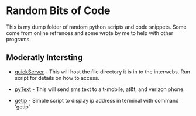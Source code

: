 Random Bits of Code
===================

This is my dump folder of random python scripts and code snippets.  Some come from online refrences and some wrote by me to help with other programs.  

Moderatly Intersting
--------------------
*	[quickServer](https://github.com/donaldbonner/random/tree/master/qServer) - This will host the file directory it is in to the interwebs.  Run script for details on how to access.

*	[pyText](https://github.com/donaldbonner/pythonDump/tree/master/pyText) - This will send sms text to a t-mobile, at&t, and verizon phone.

*	[getip](https://github.com/donaldbonner/pythonDump/tree/master/getIP) - Simple script to display ip address in terminal with command 'getip'
